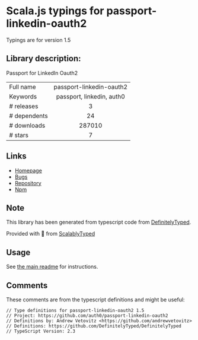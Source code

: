 
# Scala.js typings for passport-linkedin-oauth2

Typings are for version 1.5

## Library description:
Passport for LinkedIn Oauth2

|                    |                 |
| ------------------ | :-------------: |
| Full name          | passport-linkedin-oauth2 |
| Keywords           | passport, linkedin, auth0 |
| # releases         | 3 |
| # dependents       | 24 |
| # downloads        | 287010 |
| # stars            | 7 |

## Links
- [Homepage](https://github.com/auth0/passport-linkedin-oauth2#readme)
- [Bugs](https://github.com/auth0/passport-linkedin-oauth2/issues)
- [Repository](https://github.com/auth0/passport-linkedin-oauth2)
- [Npm](https://www.npmjs.com/package/passport-linkedin-oauth2)
    


## Note
This library has been generated from typescript code from [DefinitelyTyped](https://definitelytyped.org).

Provided with :purple_heart: from [ScalablyTyped](https://github.com/oyvindberg/ScalablyTyped)

## Usage
See [the main readme](../../readme.md) for instructions.

## Comments

These comments are from the typescript definitions and might be useful:
```
// Type definitions for passport-linkedin-oauth2 1.5
// Project: https://github.com/auth0/passport-linkedin-oauth2
// Definitions by: Andrew Vetovitz <https://github.com/andrewvetovitz>
// Definitions: https://github.com/DefinitelyTyped/DefinitelyTyped
// TypeScript Version: 2.3

```

